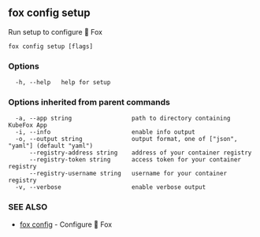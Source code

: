 ## fox config setup

Run setup to configure 🦊 Fox

```
fox config setup [flags]
```

### Options

```
  -h, --help   help for setup
```

### Options inherited from parent commands

```
  -a, --app string                 path to directory containing KubeFox App
  -i, --info                       enable info output
  -o, --output string              output format, one of ["json", "yaml"] (default "yaml")
      --registry-address string    address of your container registry
      --registry-token string      access token for your container registry
      --registry-username string   username for your container registry
  -v, --verbose                    enable verbose output
```

### SEE ALSO

* [fox config](fox_config.md)	 - Configure 🦊 Fox

